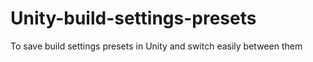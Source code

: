 # Unity-build-settings-presets

To save build settings presets in Unity and switch easily between them
